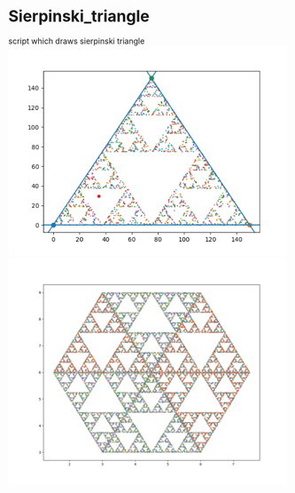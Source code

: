 # Sierpinski_triangle
script  which draws sierpinski triangle
![My Image](Figure_1.png)
![My_Image2](Figure_2.png)
